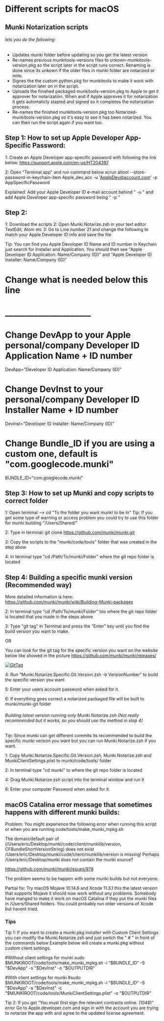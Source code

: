# Different scripts for macOS

## Munki Notarization scripts
###### lets you do the following:
- Updates munki folder before updating so you get the latest version
- Re-names previous munkitools-versions files to unkown-munkitools-version.pkg so the script later in the script runs correct.
Renaming is done since its unkown if the older files in munki folder are notarized or note.
- Signes the the custom python.pkg for munkitools to make it work with notarization later on in the script.
- Uploads the finished packaged munkitools-version.pkg to Apple to get it approver for notarization.
When and if Apple approves it for notarization it gets automaticly stapled and signed so it completes the notarization process.
- Re-names the finished munkitools-version.pkg too Notarized-munkitools-version.pkg so it's easy to see it has been notarized. 
You can then run the script again if you want too.

## Step 1: How to set up Apple Developer App-Specific Password:

1: Create an Apple Developer app-specific password with following the link below.
https://support.apple.com/en-us/HT204397

2: Open "Terminal.app" and run command below
xcrun altool --store-password-in-keychain-item Apple_dev_acc -u 'AppleDev@account.com' -p AppSpecificPassword

Explained: Add  your Apple Developer ID e-mail account behind " -u " and add Apple Developer app-specific password being " -p "

## Step 2:
1: Download the scripts
2: Open Munki.Notarize.zsh in your text editor TextEdit, Atom etc
3: Go to Line number 21 and change the following to match your Apple Developer ID info and save the file

Tip: You can find you Apple Devoloper ID Name and ID number in Keychain just search for Installer and Application.
You should then see "Apple Developer ID Application: Name/Company (ID)" and "Apple Developer ID Installer: Name/Company (ID)"

# Change what is needed below this line
# _____________________
# Change DevApp to your Apple personal/company Developer ID Application Name + ID number
DevApp="Developer ID Application: Name/Company (ID)"
# Change DevInst to your personal/company Developer ID Installer Name + ID number
DevInst="Developer ID Installer: Name/Company (ID)"
# Change Bundle_ID if you are using a custom one, default is "com.googlecode.munki"
BUNDLE_ID="com.googlecode.munki"

## Step 3: How to set up Munki and copy scripts to correct folder

1: Open terminal --> cd "To the folder you want munki to be in"
Tip: If you get some type of warning or access problem you could try to use this folder for munki building "/Users/Shared/"

2: Type in terminal: git clone https://github.com/munki/munki.git

3: Copy the scripts to the "munki/code/tools" folder that was created in the step abow

4: In terminal type "cd /Path/To/munki/Folder" where the git repo folder is located

## Step 4: Building a specific munki version (Recommended way)
More detailed information is here: https://github.com/munki/munki/wiki/Building-Munki-packages

2: In terminal type "cd /Path/To/munki/Folder" too where the git repo folder is located that you made in the steps above

3: Type "git tag" in Terminal and press the "Enter" key until you find the build version you want to make.

OR

You can look for the git tag for the specific version you want on the website below like showed in the picture
https://github.com/munki/munki/releases/

<a href="https://ibb.co/FBxWmPM"><img src="https://i.ibb.co/FBxWmPM/GitTag.png" alt="GitTag" border="0"></a>

4: Run "Munki.Notarize.Specific.Git.Version.zsh -b VersionNumber" to build the specific version you want

5: Enter your users account password when asked for it.

6: If everything goes correct a notarized packaged file will be built to munki/munki-git folder


###### Building latest version running only Munki.Notarize.zsh (Not really recommended but it works, so you should use the method in step 4)
Tip: Since munki can get different commits its recommended to build the specific munki version you want but you can run Munki.Notarize.zsh if you want.

1: Copy Munki.Notarize.Specific.Git.Version.zsh, Munki.Notarize.zsh and MunkiClientSettings.plist to munki/code/tools/ folder

2: In terminal type "cd munki" to where the git repo folder is located

4: Drag Munki.Notarize.zsh script into the terminal window and run it

6: Enter your computer Password when asked for it.

## macOS Catalina error message that sometimes happens with different munki builds:
Problem: You might experience the following error when running this script or when you are running code/tools/make_munki_mpkg.sh

The domain/default pair of (/Users/eric/Desktop/munki/code/client/munkilib/version, CFBundleShortVersionString) does not exist
/Users/eric/Desktop/munki/code/client/munkilib/version is missing!
Perhaps /Users/eric/Desktop/munki does not contain the munki source?

https://github.com/munki/munki/issues/978

The problem seems to be happen with some munki builds but not everyone.

Partial fix: Try macOS Mojave 10.14.6 and Xcode 11.3.1 this the latest version that supports Mojave it should now work without any problems.
Somebody have manged to make it work on macOS Catalina if they put the munki files in /Users/Shared folders.
You could probably run older versions of Xcode but havent tried. 

### Tips

Tip 1: If you want to create a munki.pkg installer with Custom Client Settings you can modify the Munki.Notarize.zsh and just switch the " # " in front of the commands below
Example below will create a munki.pkg without custom client settings.
 
#Without client settings for munki
sudo $MUNKIROOT/code/tools/make_munki_mpkg.sh -i "$BUNDLE_ID" -S "$DevApp" -s "$DevInst" -o "$OUTPUTDIR"

#With client settings for munki
#sudo $MUNKIROOT/code/tools/make_munki_mpkg.sh -i "$BUNDLE_ID" -S "$DevApp" -s "$DevInst" -c "$MUNKIROOT/code/tools/MunkiClientSettings.plist" -o "$OUTPUTDIR"

 Tip 2: If you get “You must first sign the relevant contracts online. (1048)” error
 Go to Apple.developer.com and sign in with the account you are trying to notarize the app with and agree to the updated license agreement.
